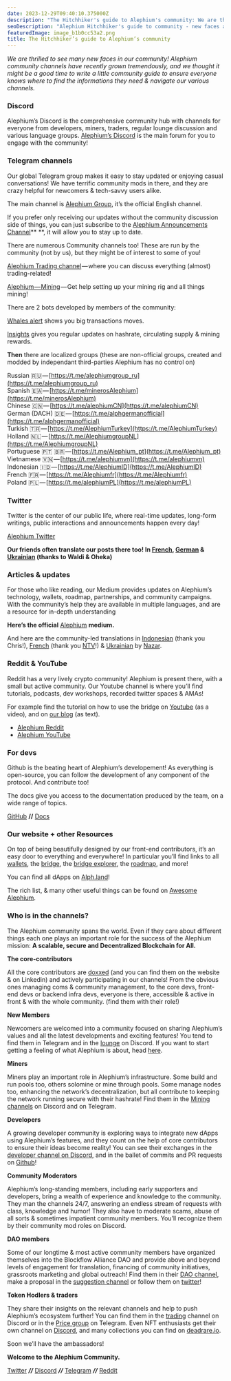 ```yaml
---
date: 2023-12-29T09:40:10.375000Z
description: "The Hitchhiker's guide to Alephium's community: We are thrilled to see many new faces in our community! Alephium community channels have grown tremendously."
seoDescription: "Alephium Hitchhiker's guide to community - new faces and growing channels. Community guide for navigating various channels and finding information."
featuredImage: image_b1b0cc53a2.png
title: The Hitchhiker’s guide to Alephium’s community
---
```


_We are thrilled to see many new faces in our community! Alephium community channels have recently grown tremendously, and we thought it might be a good time to write a little community guide to ensure everyone knows where to find the informations they need & navigate our various channels._

### Discord

Alephium’s Discord is the comprehensive community hub with channels for everyone from developers, miners, traders, regular lounge discussion and various language groups. [Alephium’s Discord](/discord) is the main forum for you to engage with the community!

### Telegram channels

Our global Telegram group makes it easy to stay updated or enjoying casual conversations! We have terrific community mods in there, and they are crazy helpful for newcomers & tech-savvy users alike.

The main channel is [Alephium Group](https://t.me/alephiumgroup), it’s the official English channel.

If you prefer only receiving our updates without the community discussion side of things, you can just subscribe to the [Alephium Announcements Channel](https://t.me/Alephium_Announcement)\*\* \*\*, it will allow you to stay up to date.

There are numerous Community channels too! These are run by the community (not by us), but they might be of interest to some of you!

[Alephium Trading channel](https://t.me/alephium_trading) — where you can discuss everything (almost) trading-related!

[Alephium — Mining](https://t.me/alephium_mining) — Get help setting up your mining rig and all things mining!

There are 2 bots developed by members of the community:

[Whales alert](https://t.me/alphwhalesalert) shows you big transactions moves.

[Insights](https://t.me/alephiumin) gives you regular updates on hashrate, circulating supply & mining rewards.

**Then** there are localized groups (these are non-official groups, created and modded by independant third-parties Alephium has no control on)

Russian 🇷🇺 — [https://t.me/alephiumgroup_ru](https://t.me/alephiumgroup_ru)  
Spanish 🇪🇦 — [https://t.me/minerosAlephium](https://t.me/minerosAlephium)  
Chinese 🇨🇳 — [https://t.me/alephiumCN](https://t.me/alephiumCN)  
German (DACH) 🇩🇪 — [https://t.me/alphgermanofficial](https://t.me/alphgermanofficial)  
Turkish 🇹🇷 — [https://t.me/AlephiumTurkey](https://t.me/AlephiumTurkey)  
Holland 🇳🇱 — [https://t.me/AlephiumgroupNL](https://t.me/AlephiumgroupNL)  
Portuguese 🇵🇹 🇧🇷 — [https://t.me/Alephium_pt](https://t.me/Alephium_pt)  
Vietnamese 🇻🇳 — [https://t.me/alephiumvn](https://t.me/alephiumvn)  
Indonesian 🇮🇩 — [https://t.me/AlephiumID](https://t.me/AlephiumID)  
French 🇫🇷 — [https://t.me/Alephiumfr](https://t.me/Alephiumfr)  
Poland 🇵🇱 — [https://t.me/alephiumPL](https://t.me/alephiumPL)

### Twitter

Twitter is the center of our public life, where real-time updates, long-form writings, public interactions and announcements happen every day!

[Alephium Twitter](https://twitter.com/nymproject)

**Our friends often translate our posts there too! In [French](https://twitter.com/Alephiumfr), [German](https://twitter.com/Alephiumde) & [Ukrainian](https://twitter.com/Alephiumua) (thanks to Waldi & Oheka)**

### Articles & updates

For those who like reading, our Medium provides updates on Alephium’s technology, wallets, roadmap, partnerships, and community campaigns. With the community’s help they are available in multiple languages, and are a resource for in-depth understanding

**Here’s the official** [Alephium](https://medium.com/@alephium) **medium.**

And here are the community-led translations in [Indonesian](https://medium.com/@Alph-Indonesia) (thank you Chris!), [French](https://medium.com/alephiumfr) (thank you [NTV](/news/post/builders-highlight-4-no-trust-verify-9ea495ca826f)!) & [Ukrainian](https://discord.com/channels/747741246667227157/747998352842686545/1190685377321771078) by [Nazar](https://twitter.com/ustyianskyi).

### Reddit & YouTube

Reddit has a very lively crypto community! Alephium is present there, with a small but active community. Our Youtube channel is where you’ll find tutorials, podcasts, dev workshops, recorded twitter spaces & AMAs!

For example find the tutorial on how to use the bridge on [Youtube](https://www.youtube.com/watch?v=xoYVzbwBAjg) (as a video), and on [our blog](/news/post/alephium-bridge-the-tutorial-28e7b92b339a) (as text).

- [Alephium Reddit](https://www.reddit.com/r/Alephium/)
- [Alephium YouTube](https://www.youtube.com/@alephium)

### For devs

Github is the beating heart of Alephium’s developement! As everything is open-source, you can follow the development of any component of the protocol. And contribute too!

The docs give you access to the documentation produced by the team, on a wide range of topics.

[GitHub](https://github.com/alephium) **//** [Docs](https://docs.alephium.org)

### Our website + other Resources

On top of being beautifully designed by our front-end contributors, it’s an easy door to everything and everywhere! In particular you’ll find links to all [wallets](/wallets), the [bridge](https://bridge.alephium.org/), the [bridge explorer](https://explorer.bridge.alephium.org/), the [roadmap](/roadmap), and more!

You can find all dApps on [Alph.land](http://Alph.land)!

The rich list, & many other useful things can be found on [Awesome Alephium](https://github.com/alephium/awesome-alephium).

### Who is in the channels?

The Alephium community spans the world. Even if they care about different things each one plays an important role for the success of the Alephium mission: **A scalable, secure and Decentralized Blockchain for All.**

**The core-contributors**

All the core contributors are [doxxed](/news/post/alephium-core-contributors-f35eeaeaf0a0) (and you can find them on the website & on Linkedin) and actively participating in our channels! From the obvious ones managing coms & community management, to the core devs, front-end devs or backend infra devs, everyone is there, accessible & active in front & with the whole community. (find them with their role!)

**New Members**

Newcomers are welcomed into a community focused on sharing Alephium’s values and all the latest developments and exciting features! You tend to find them in Telegram and in the [lounge](https://discord.com/channels/747741246667227157/747998352842686545) on Discord. If you want to start getting a feeling of what Alephium is about, head [here](https://x.com/alephium/status/1726249933374959943?s=20).

**Miners**

Miners play an important role in Alephium’s infrastructure. Some build and run pools too, others solomine or mine through pools. Some manage nodes too, enhancing the network’s decentralization, but all contribute to keeping the network running secure with their hashrate! Find them in the [Mining channels](https://discord.com/channels/747741246667227157/887695304453939210) on Discord and on Telegram.

**Developers**

A growing developer community is exploring ways to integrate new dApps using Alephium’s features, and they count on the help of core contributors to ensure their ideas become reality! You can see their exchanges in the [developer channel on Discord](https://discord.com/channels/747741246667227157/948144672402972682), and in the ballet of commits and PR requests on [Github](https://github.com/orgs/alephium/repositories)!

**Community Moderators**

Alephium’s long-standing members, including early supporters and developers, bring a wealth of experience and knowledge to the community. They man the channels 24/7, answering an endless stream of requests with class, knowledge and humor! They also have to moderate scams, abuse of all sorts & sometimes impatient community members. You’ll recognize them by their community mod roles on Discord.

**DAO members**

Some of our longtime & most active community members have organized themselves into the Blockflow Alliance DAO and provide above and beyond levels of engagement for translation, financing of community initiatives, grassroots marketing and global outreach! Find them in their [DAO channel](https://discord.com/channels/747741246667227157/1156214551939919962), make a proposal in the [suggestion channel](https://discord.com/channels/747741246667227157/1156240220530938017) or follow them on [twitter](https://twitter.com/Blockflow_DAO)!

**Token Hodlers & traders**

They share their insights on the relevant channels and help to push Alephium’s ecosystem further! You can find them in the [trading](https://discord.com/channels/747741246667227157/928953661818826752) channel on Discord or in the [Price group](https://t.me/alephium_trading) on Telegram. Even NFT enthusiasts get their own channel on [Discord](https://discord.com/channels/747741246667227157/1169958660320022569), and many collections you can find on [deadrare.io](http://deadrare.io).

Soon we’ll have the ambassadors!

**Welcome to the Alephium Community.**

[Twitter](https://twitter.com/alephium) **_//_** [Discord](/discord) **_//_** [Telegram](https://t.me/alephiumgroup) **_//_** [Reddit](https://www.reddit.com/r/Alephium/)
